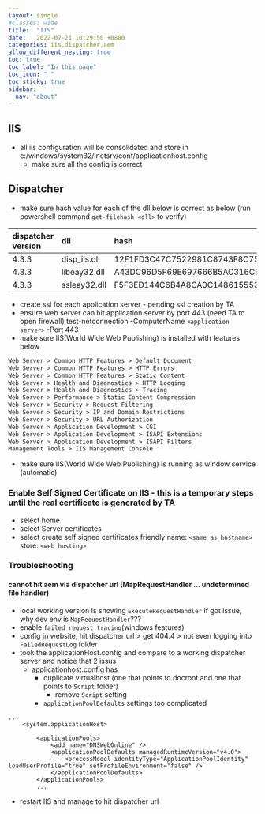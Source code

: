 ```yaml
---
layout: single
#classes: wide
title:  "IIS"
date:   2022-07-21 10:29:50 +0800
categories: iis,dispatcher,aem
allow_different_nesting: true
toc: true
toc_label: "In this page"
toc_icon: " "
toc_sticky: true
sidebar:
  nav: "about"
---
```


## IIS

* all iis configuration will be consolidated and store in c:/windows/system32/inetsrv/conf/applicationhost.config
  * make sure all the config is correct

## Dispatcher

* make sure hash value for each of the dll below is correct as below (run powershell command `get-filehash <dll>` to verify)

| dispatcher version | dll          | hash                                                             |
| :----------------- | :----------- | :--------------------------------------------------------------- |
| 4.3.3              | disp_iis.dll | 12F1FD3C47C7522981C8743F8C7586A25B68FCDD64EB2569DC2044870EE07B32 |
| 4.3.3              | libeay32.dll | A43DC96D5F69E697666B5AC316CB6B2570E27F7F539AB899B86211513C5B5EF4 |
| 4.3.3              | ssleay32.dll | F5F3ED144C6B4A8CA0C1486155534F29399DF78088F05BC8CFDFE3E372E1F67C |

* create ssl for each application server - pending ssl creation by TA
* ensure web server can hit application server by port 443 (need TA to open firewall)
test-netconnection -ComputerName `<application server>` -Port 443
* make sure IIS(World Wide Web Publishing) is installed with features below

```txt
Web Server > Common HTTP Features > Default Document
Web Server > Common HTTP Features > HTTP Errors
Web Server > Common HTTP Features > Static Content
Web Server > Health and Diagnostics > HTTP Logging
Web Server > Health and Diagnostics > Tracing
Web Server > Performance > Static Content Compression
Web Server > Security > Request Filtering
Web Server > Security > IP and Domain Restrictions
Web Server > Security > URL Authorization
Web Server > Application Development > CGI
Web Server > Application Development > ISAPI Extensions
Web Server > Application Development > ISAPI Filters
Management Tools > IIS Management Console
```

* make sure IIS(World Wide Web Publishing) is running as window service (automatic)

### Enable Self Signed Certificate on IIS - this is a temporary steps until the real certificate is generated by TA

* select home
* select Server certificates
* select create self signed certificates
friendly name: `<same as hostname>`
store: `<web hosting>`

### Troubleshooting

#### cannot hit aem via dispatcher url (MapRequestHandler ... undetermined file handler)

* local working version is showing `ExecuteRequestHandler` if got issue, why dev env is `MapRequestHandler`???
* enable `failed request tracing`(windows features)
* config in website, hit dispatcher url > get 404.4 > not even logging into `FailedRequestLog` folder
* took the applicationHost.config and compare to a working dispatcher server and notice that 2 issus
  * applicationhost.config has
    * duplicate virtualhost (one that points to docroot and one that points to `Script` folder)
      * remove `Script` setting
    * `applicationPoolDefaults` settings too complicated

```config
...
    <system.applicationHost>

        <applicationPools>
            <add name="DNSWebOnline" />
            <applicationPoolDefaults managedRuntimeVersion="v4.0">
                <processModel identityType="ApplicationPoolIdentity" loadUserProfile="true" setProfileEnvironment="false" />
            </applicationPoolDefaults>
        </applicationPools>
        ...
```

* restart IIS and manage to hit dispatcher url
